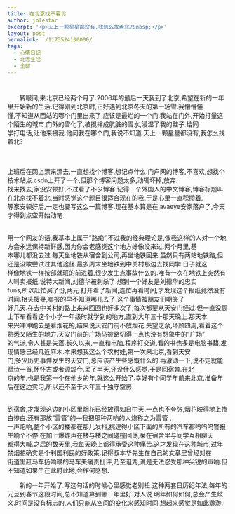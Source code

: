 ```yaml
---
title: 在北京找不着北
author: jolestar
excerpt: '<p>天上一颗星星都没有,我怎么找着北?&nbsp;</p>'
layout: post
permalink:  /1173524100000/
tags:
  - 心情日记
  - 北漂生活
  - 全部
---
```

# 

       转眼间,来北京已经两个月了.2006年的最后一天我到了北京,希望在新的一年里开始新的生活.记得刚到北京时,正好遇到北京冬天的第一场雪.我懵懵懂  
懂,不知道从西站的哪个门里出来了,应该是最烂的一个门.我站在门外,开始打量这个陌生的城市.门外的雪化了,被搅拌成肮脏的雪水,浸湿了我的鞋子.给同  
学打电话,让他来接我.他问我在哪个门,我说不知道.天上一颗星星都没有,我怎么找着北?  

     
       
上班后在网上漂来漂去,一直想找个博客,想记点什么.门户网的博客,不喜欢,想找个技术站点.csdn上开了一个,但那个博客问题太多,动辄坏掉,放弃.  
找来找去,家没安顿好,不过看了不少博客.记得一个外国人的中文博客,博客标题叫在北京找不着北,当时感觉这个题目很适合现在的我,于是心里一直积攒着,  
等家安顿好后,一定也要写这么一篇博客.现在基本算是在javaeye安家落户了,今天才得到点空开始动笔.

       
用一个网友的话,我基本上属于”路痴”,不过我的经典理论是,像我这样的人对一个地方会永远保持新鲜感,因为你会老感觉这个地方好像没来过.两个月里,基  
本哪儿都没去过.每天坐地铁从宿舍到公司,再坐地铁回来.虽然只有两站地铁路,但还是没敢尝试过其他途径.最多周末坐地铁到中关村那边去找同学.日子就这  
样像地铁一样按部就班的前进着,很少发生点事故什么的.唯有一次在地铁上突然有人叫卖报纸,说特大新闻,刘德华被刺杀了.想到一个好友是刘德华的忠实  
funs,所以赶忙买了份,两元.打开看了新闻,连忙再看时间,才发现这个报纸竟然没有时间.抬头搜寻,卖报的早不知道哪儿去了.这个事情被朋友们嘲笑了  
好几天.在去中关村的路上来来回回也好多次了,每次都要从天安门经过.但一直没顾上下车看看这个小学一年级时就学到的地方,直到大年三十那天晚上.那天本  
来兴冲冲跑去是看烟花的,结果说天安门前不放烟花.失望之余,环顾四周,看着这个熟悉又陌生的地方.天安门前的广场马被路切得一点也没有想象中的”广场”  
的气派,令人甚是失落.长久以来,一直和电脑,程序打交道,看的书也多是电脑书籍,发现情感已经几近麻木.本来想我这么个农村娃,第一次来北京,看到天安  
门,多少历史事件发生的天安门,总应该产生些感慨什么的,再激动一下,说不定就能赋诗一首,怀怀古或者颂颂今.呆了半天,还没什么感觉.于是回宿舍.在北  
京的年,也是我第一个在他乡的年,就这么开始了.幸好有个同学年前来北京,准备年后在这边实习,所以还不至于大年三十独守空房.

        
到宿舍,才发现这边的小区里烟花已经放得如日中天.一点也不夸张,烟花映得地上惨白惨白.还有那放”雷管”的—我把那种两响的大炮称之为雷管 ,  
一声炮响,整个小区的楼都在那儿发抖,挑逗得小区下面的所有的汽车都呜呜呜警报生响个不停.在加上爆炸声在楼与楼之间碰撞回荡,呆在宿舍里与同学互相聊天  
都得大喊.之后的数天里,我每天晚上都得承受这种痛苦.这才发现在这种城市,过年禁烟花确实是个利国利民的好政策.记得叔本华先生在自己的文章里曾经对在  
街道里赶马车扬响鞭的马车夫痛责批评,乃至诅咒,说是无法忍受那种尖锐的声响.但不知道如果生在此时此地,会作何感想.

       新的一年开始了.写这句话的时候心里感觉老别扭.这种两套日历纪年法,每年的元旦到春节这段时间,总不知道算到哪一年里好.对人说 明年如何如何,总会产生歧义.时间是没有标志的,人们只能从空间的变化来感知时间,想起来感觉是如此渺渺.
